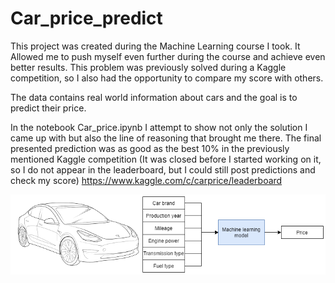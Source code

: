 # Car_price_predict

This project was created during the Machine Learning course I took.
It Allowed me to push myself even further during the course and achieve even better results.
This problem was previously solved during a Kaggle competition, so I also had the opportunity to compare my score with others.

The data contains real world information about cars and the goal is to predict their price. 

In the notebook Car_price.ipynb I attempt to show not only the solution I came up with but also the line of reasoning that brought me there.
The final presented prediction was as good as the best 10% in the previously mentioned Kaggle competition (It was closed before I started working on it, so I do not appear in the leaderboard, but I could still post predictions and check my score)
https://www.kaggle.com/c/carprice/leaderboard


![Alt text](pic.png?raw=true "Car_price")
